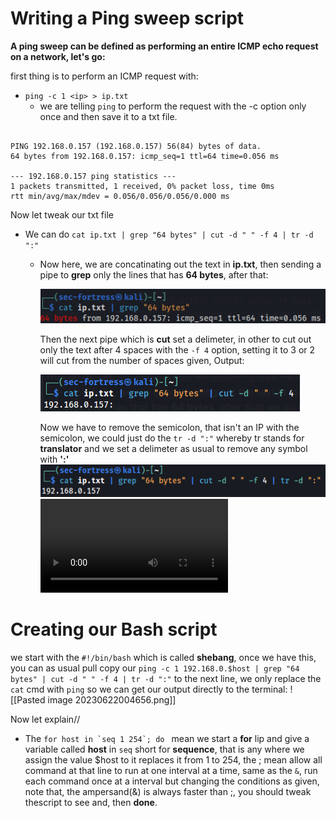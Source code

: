 # Writing a Ping sweep script
**A ping sweep can be defined as performing an entire ICMP echo request on a network, let's go:**

first thing is to perform an ICMP request with:
- `ping -c 1 <ip> > ip.txt`
	- we are telling `ping` to perform the request with the -c option only once and then save it to a txt file.
   
``` OUTPUT

PING 192.168.0.157 (192.168.0.157) 56(84) bytes of data.
64 bytes from 192.168.0.157: icmp_seq=1 ttl=64 time=0.056 ms

--- 192.168.0.157 ping statistics ---
1 packets transmitted, 1 received, 0% packet loss, time 0ms
rtt min/avg/max/mdev = 0.056/0.056/0.056/0.000 ms
```

Now let tweak our txt file
- We can do `cat ip.txt | grep "64 bytes" | cut -d " " -f 4 | tr -d ":"`
	-  Now here, we are concatinating out the text in **ip.txt**, then sending a pipe to **grep** only the lines that has **64 bytes**, after that:
 
	   ![image](../images/pingsweep_script/Pasted%20image%2020230622002127.png)
    
	   Then the next pipe which is **cut** set a delimeter, in other to cut out only the text after 4 spaces with the `-f 4` option, setting it to 3 or 2 will cut from the number of spaces 
           given, Output:
    
	   ![image](../images/pingsweep_script/Pasted%20image%2020230622002410.png)
    
	   Now we have to remove the semicolon, that isn't an IP with the semicolon, we could just do the `tr -d ":"` whereby tr stands for **translator** and we set a delimeter as usual to remove any symbol with **':'**	   
	   ![image](../images/pingsweep_script/Pasted%20image%2020230622002707.png)
           ![video](../images/pingsweep_script/test-2023-06-22_02.54.19.mkv)
# Creating our Bash script
we start with the `#!/bin/bash` which is called **shebang**, once we have this, you can as usual pull copy our `ping -c 1 192.168.0.$host | grep "64 bytes" | cut -d " " -f 4 | tr -d ":"` to the next line, we only replace the `cat` cmd with `ping` so we can get our output directly to the terminal:
![[Pasted image 20230622004656.png]]

Now let explain//
- The ```for host in `seq 1 254`; do ``` mean we start a **for** lip and give a variable called **host** in `seq` short for **sequence**, that is any where we assign the value $host to it replaces it from 1 to 254, the ; mean allow all command at that line to run at one interval at a time, same as the `&`, run each command once at a interval but changing the conditions as given, note that, the ampersand(&) is always faster than ;, you should tweak thescript to see and, then **done**.
